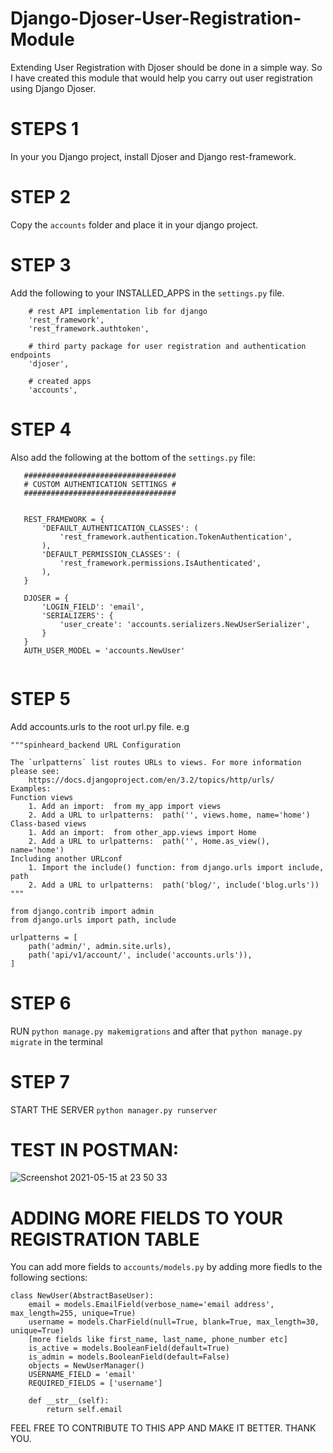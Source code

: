 # Django-Djoser-User-Registration-Module
Extending User Registration with Djoser should be done in a simple way. 
So I have created this module that would help you carry out user registration using Django Djoser. 


# STEPS 1
In your you Django project, install Djoser and Django rest-framework.

# STEP 2
Copy the `accounts` folder and place it in your django project.

# STEP 3
Add the following to your INSTALLED_APPS in the `settings.py` file.
```
    # rest API implementation lib for django
    'rest_framework',
    'rest_framework.authtoken',

    # third party package for user registration and authentication endpoints
    'djoser',

    # created apps
    'accounts',
 ```
 
 # STEP 4
 Also add the following at the bottom of the `settings.py` file:
 
 ```
    ##################################
    # CUSTOM AUTHENTICATION SETTINGS #
    ##################################


    REST_FRAMEWORK = {
        'DEFAULT_AUTHENTICATION_CLASSES': (
            'rest_framework.authentication.TokenAuthentication',
        ),
        'DEFAULT_PERMISSION_CLASSES': (
            'rest_framework.permissions.IsAuthenticated',
        ),
    }

    DJOSER = {
        'LOGIN_FIELD': 'email',
        'SERIALIZERS': { 
            'user_create': 'accounts.serializers.NewUserSerializer',
        }
    }
    AUTH_USER_MODEL = 'accounts.NewUser'
    
```
# STEP 5
Add accounts.urls to the root url.py file. 
e.g 
```
"""spinheard_backend URL Configuration

The `urlpatterns` list routes URLs to views. For more information please see:
    https://docs.djangoproject.com/en/3.2/topics/http/urls/
Examples:
Function views
    1. Add an import:  from my_app import views
    2. Add a URL to urlpatterns:  path('', views.home, name='home')
Class-based views
    1. Add an import:  from other_app.views import Home
    2. Add a URL to urlpatterns:  path('', Home.as_view(), name='home')
Including another URLconf
    1. Import the include() function: from django.urls import include, path
    2. Add a URL to urlpatterns:  path('blog/', include('blog.urls'))
"""

from django.contrib import admin
from django.urls import path, include

urlpatterns = [
    path('admin/', admin.site.urls),
    path('api/v1/account/', include('accounts.urls')),
]
```
# STEP 6
RUN `python manage.py makemigrations` and after that `python manage.py migrate` in the terminal

# STEP 7
START THE SERVER `python manager.py runserver`


# TEST IN POSTMAN:

![Screenshot 2021-05-15 at 23 50 33](https://user-images.githubusercontent.com/58259539/118380269-5a734800-b5d8-11eb-851b-45d04b785847.png)




# ADDING MORE FIELDS TO YOUR REGISTRATION TABLE
You can add more fields to `accounts/models.py` by adding more fiedls to the following sections:

```
class NewUser(AbstractBaseUser):
    email = models.EmailField(verbose_name='email address', max_length=255, unique=True)
    username = models.CharField(null=True, blank=True, max_length=30, unique=True)
    [more fields like first_name, last_name, phone_number etc]
    is_active = models.BooleanField(default=True)
    is_admin = models.BooleanField(default=False)
    objects = NewUserManager()
    USERNAME_FIELD = 'email'
    REQUIRED_FIELDS = ['username']
    
    def __str__(self):
        return self.email
```

FEEL FREE TO CONTRIBUTE TO THIS APP AND MAKE IT BETTER.
THANK YOU.

    
   
    
 
